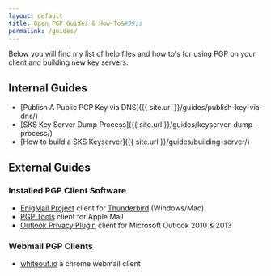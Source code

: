 ```yaml
---
layout: default
title: Open PGP Guides & How-To&#39;s
permalink: /guides/
---
```


Below you will find my list of help files and how to&#39;s for using PGP on your client and building new key servers.

## Internal Guides

* [Publish A Public PGP Key via DNS]({{ site.url }}/guides/publish-key-via-dns/)
* [SKS Key Server Dump Process]({{ site.url }}/guides/keyserver-dump-process/)
* [How to build a SKS Keyserver]({{ site.url }}/guides/building-server/)

## External Guides

### Installed PGP Client Software

* <a href="http://www.enigmail.net" target="_blank">EnigMail Project</a> client for <a href="https://www.mozilla.org/thunderbird/" target="_blank">Thunderbird</a> (Windows/Mac)
* <a href="https://gpgtools.org/" target="_blank">PGP Tools</a> client for Apple Mail
* <a href="https://github.com/dejavusecurity/OutlookPrivacyPlugin" target="_blank">Outlook Privacy Plugin</a> client for Microsoft Outlook 2010 & 2013

### Webmail PGP Clients

* <a href="https://whiteout.io/" target="_blank">whiteout.io</a> a chrome webmail client
